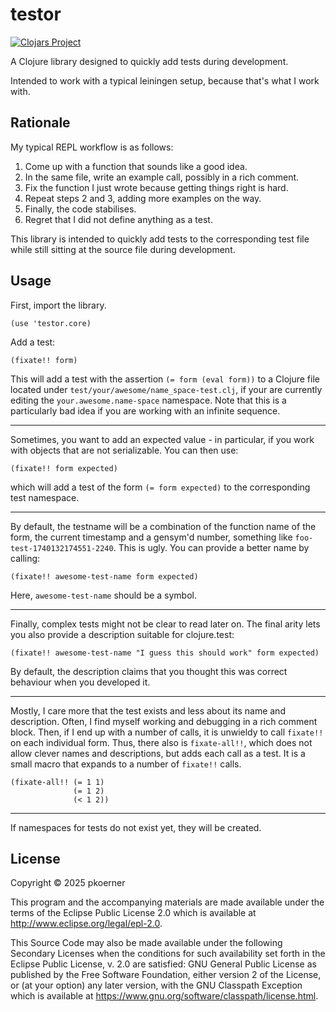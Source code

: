 # testor

[![Clojars Project](https://img.shields.io/clojars/v/org.clojars.pkoerner/testor.svg)](https://clojars.org/org.clojars.pkoerner/testor)

A Clojure library designed to quickly add tests during development.

Intended to work with a typical leiningen setup, because that's what I work with.

## Rationale

My typical REPL workflow is as follows:

1. Come up with a function that sounds like a good idea.
2. In the same file, write an example call, possibly in a rich comment.
3. Fix the function I just wrote because getting things right is hard.
4. Repeat steps 2 and 3, adding more examples on the way.
5. Finally, the code stabilises.
6. Regret that I did not define anything as a test.

This library is intended to quickly add tests to the corresponding test file
while still sitting at the source file during development.

## Usage

First, import the library.

```
(use 'testor.core)
```

Add a test:

```
(fixate!! form)
```

This will add a test with the assertion `(= form (eval form))` to a Clojure file located under `test/your/awesome/name_space-test.clj`,
if your are currently editing the `your.awesome.name-space` namespace.
Note that this is a particularly bad idea if you are working with an infinite sequence.

---

Sometimes, you want to add an expected value - in particular,
if you work with objects that are not serializable.
You can then use:

```
(fixate!! form expected)
```

which will add a test of the form `(= form expected)` to the corresponding test namespace.

---

By default, the testname will be a combination of the function name of the form, the current timestamp and a gensym'd number,
something like `foo-test-1740132174551-2240`.
This is ugly.
You can provide a better name by calling:

```
(fixate!! awesome-test-name form expected)
```

Here, `awesome-test-name` should be a symbol.

---

Finally, complex tests might not be clear to read later on.
The final arity lets you also provide a description suitable for clojure.test:

```
(fixate!! awesome-test-name "I guess this should work" form expected)
```

By default, the description claims that you thought this was correct behaviour when you developed it.

---

Mostly, I care more that the test exists and less about its name and description.
Often, I find myself working and debugging in a rich comment block.
Then, if I end up with a number of calls, it is unwieldy to call `fixate!!` on each individual form.
Thus, there also is `fixate-all!!`, which does not allow clever names and descriptions,
but adds each call as a test.
It is a small macro that expands to a number of `fixate!!` calls.

```
(fixate-all!! (= 1 1)
              (= 1 2)
              (< 1 2))
```

---

If namespaces for tests do not exist yet, they will be created.

## License

Copyright © 2025 pkoerner

This program and the accompanying materials are made available under the
terms of the Eclipse Public License 2.0 which is available at
http://www.eclipse.org/legal/epl-2.0.

This Source Code may also be made available under the following Secondary
Licenses when the conditions for such availability set forth in the Eclipse
Public License, v. 2.0 are satisfied: GNU General Public License as published by
the Free Software Foundation, either version 2 of the License, or (at your
option) any later version, with the GNU Classpath Exception which is available
at https://www.gnu.org/software/classpath/license.html.
